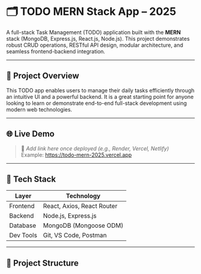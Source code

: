 # 🗂️ TODO MERN Stack App – 2025

A full-stack Task Management (TODO) application built with the **MERN** stack (MongoDB, Express.js, React.js, Node.js). This project demonstrates robust CRUD operations, RESTful API design, modular architecture, and seamless frontend-backend integration.

---

## 🚀 Project Overview

This TODO app enables users to manage their daily tasks efficiently through an intuitive UI and a powerful backend. It is a great starting point for anyone looking to learn or demonstrate end-to-end full-stack development using modern web technologies.

---

## 🌐 Live Demo

> 📌 *Add link here once deployed (e.g., Render, Vercel, Netlify)*  
> Example: https://todo-mern-2025.vercel.app

---

## 🔧 Tech Stack

| Layer     | Technology                     |
|-----------|--------------------------------|
| Frontend  | React, Axios, React Router     |
| Backend   | Node.js, Express.js            |
| Database  | MongoDB (Mongoose ODM)         |
| Dev Tools | Git, VS Code, Postman          |

---

## 📁 Project Structure

